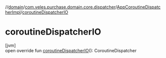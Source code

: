 //[domain](../../../index.md)/[com.veles.purchase.domain.core.dispatcher](../index.md)/[AppCoroutineDispatcherImpl](index.md)/[coroutineDispatcherIO](coroutine-dispatcher-i-o.md)

# coroutineDispatcherIO

[jvm]\
open override fun [coroutineDispatcherIO](coroutine-dispatcher-i-o.md)(): CoroutineDispatcher
